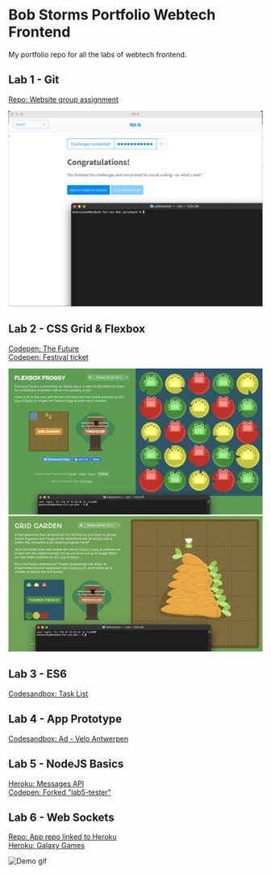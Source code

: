 # Bob Storms Portfolio Webtech Frontend
My portfolio repo for all the labs of webtech frontend.

## Lab 1 - Git
[Repo: Website group assignment](https://github.com/bobstorms/WebtechAdvanced-Lab1Website)

![Git-It](https://github.com/bobstorms/2IMD-WebtechFrontend-Portfolio/blob/main/Lab1%20-%20Git/Git-it%20completed.png)

## Lab 2 - CSS Grid & Flexbox
[Codepen: The Future](https://codepen.io/BobStorms/pen/YzpYyzr)</br>
[Codepen: Festival ticket](https://codepen.io/BobStorms/pen/WNodQvP)

![Flexbox Froggy](https://github.com/bobstorms/2IMD-WebtechFrontend-Portfolio/blob/main/Lab2%20-%20CSS%20Grid%20%26%20Flexbox/flexbox-froggy-completed.png)
![Grid Garden](https://github.com/bobstorms/2IMD-WebtechFrontend-Portfolio/blob/main/Lab2%20-%20CSS%20Grid%20%26%20Flexbox/css-grid-garden-completed.png)

## Lab 3 - ES6
[Codesandbox: Task List](https://codesandbox.io/s/lab3-todo-app-forked-94gei)

## Lab 4 - App Prototype
[Codesandbox: Ad - Velo Antwerpen](https://codesandbox.io/s/bob-storms-ad-velo-antwerpen-qiv42)

## Lab 5 - NodeJS Basics
[Heroku: Messages API](https://messages-api-bob.herokuapp.com/)<br>
[Codepen: Forked "lab5-tester"](https://codepen.io/BobStorms/pen/RwomoWq)

## Lab 6 - Web Sockets
[Repo: App repo linked to Heroku](https://github.com/bobstorms/galaxy-games)<br>
[Heroku: Galaxy Games](https://galaxy-games.herokuapp.com)

![Demo gif](https://github.com/bobstorms/2IMD-WebtechFrontend-Portfolio/blob/main/Lab6%20-%20Web%20Sockets/demo.gif)
